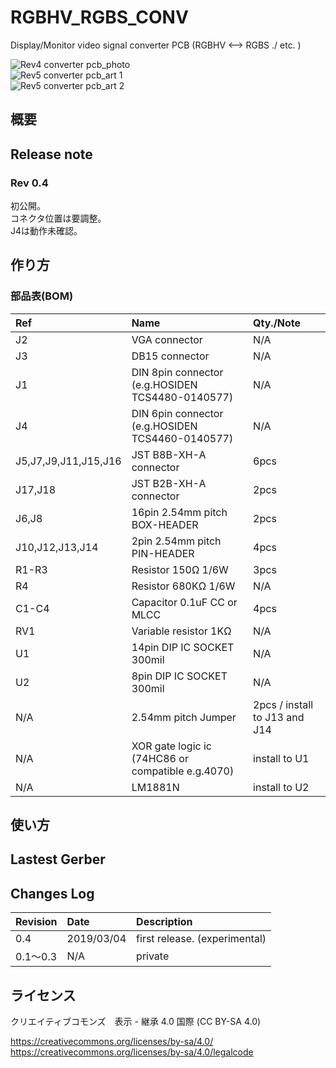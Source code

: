 # RGBHV_RGBS_CONV
Display/Monitor video signal converter PCB (RGBHV &lt;--> RGBS ./ etc. )


![Rev4 converter pcb_photo](https://github.com/antarcticlion/RGBHV_RGBS_CONV/blob/master/rev4_pcb_photo.jpg)  
![Rev5 converter pcb_art 1](https://github.com/antarcticlion/RGBHV_RGBS_CONV/blob/master/pcb_art_rev5omote.jpg)  
![Rev5 converter pcb_art 2](https://github.com/antarcticlion/RGBHV_RGBS_CONV/blob/master/pcb_art_rev5ura.jpg)  

## 概要

## Release note
### Rev 0.4
初公開。  
コネクタ位置は要調整。  
J4は動作未確認。

## 作り方
### 部品表(BOM)
| Ref | Name | Qty./Note |
|:---|:---|:---|
|J2 |VGA connector | N/A |
|J3 |DB15 connector | N/A |
|J1 |DIN 8pin connector (e.g.HOSIDEN TCS4480-0140577) | N/A |
|J4 |DIN 6pin connector (e.g.HOSIDEN TCS4460-0140577) | N/A |
|J5,J7,J9,J11,J15,J16 |JST B8B-XH-A connector | 6pcs |
|J17,J18 |JST B2B-XH-A connector | 2pcs |
|J6,J8 |16pin 2.54mm pitch BOX-HEADER | 2pcs |
|J10,J12,J13,J14 |2pin 2.54mm pitch PIN-HEADER | 4pcs |
|R1-R3 | Resistor 150Ω 1/6W | 3pcs |
|R4 | Resistor 680KΩ 1/6W | N/A |
|C1-C4 | Capacitor 0.1uF CC or MLCC | 4pcs |
|RV1 | Variable resistor 1KΩ | N/A |
|U1 | 14pin DIP IC SOCKET 300mil | N/A |
|U2 | 8pin DIP IC SOCKET 300mil | N/A |
| N/A | 2.54mm pitch Jumper | 2pcs / install to J13 and J14 |
| N/A | XOR gate logic ic (74HC86 or compatible e.g.4070) | install to U1 |
| N/A | LM1881N | install to U2 |


## 使い方

## Lastest Gerber

## Changes Log  
| Revision | Date | Description |
|:---|:---|:---|
|0.4 |2019/03/04 | first release. (experimental) |
|0.1～0.3 | N/A | private |

## ライセンス
クリエイティブコモンズ　表示 - 継承 4.0 国際 (CC BY-SA 4.0)

https://creativecommons.org/licenses/by-sa/4.0/  
https://creativecommons.org/licenses/by-sa/4.0/legalcode
